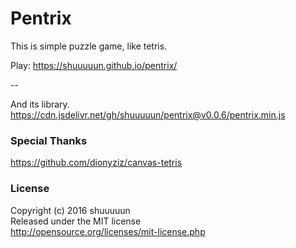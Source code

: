# Pentrix

This is simple puzzle game, like tetris.

Play: https://shuuuuun.github.io/pentrix/

--

And its library.  
https://cdn.jsdelivr.net/gh/shuuuuun/pentrix@v0.0.6/pentrix.min.js


### Special Thanks
https://github.com/dionyziz/canvas-tetris


### License
Copyright (c) 2016 shuuuuun<br>
Released under the MIT license<br>
http://opensource.org/licenses/mit-license.php
